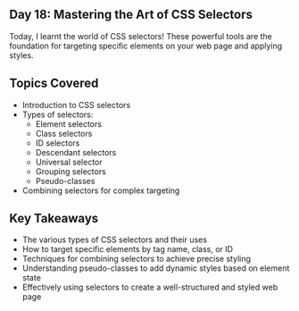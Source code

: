## Day 18: Mastering the Art of CSS Selectors

Today, I learnt the world of CSS selectors! These powerful tools are the foundation for targeting specific elements on your web page and applying styles.

## Topics Covered

- Introduction to CSS selectors
- Types of selectors:
    - Element selectors
    - Class selectors
    - ID selectors
    - Descendant selectors
    - Universal selector
    - Grouping selectors
    - Pseudo-classes
- Combining selectors for complex targeting

## Key Takeaways

- The various types of CSS selectors and their uses
- How to target specific elements by tag name, class, or ID
- Techniques for combining selectors to achieve precise styling
- Understanding pseudo-classes to add dynamic styles based on element state
- Effectively using selectors to create a well-structured and styled web page

